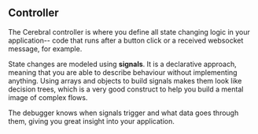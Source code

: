 ## Controller

The Cerebral controller is where you define all state changing logic in your application-- code that runs after a button click or a received websocket message, for example.

State changes are modeled using **signals**. It is a declarative approach, meaning that you are able to describe behaviour without implementing anything. Using arrays and objects to build signals makes them look like decision trees, which is a very good construct to help you build a mental image of complex flows.

The debugger knows when signals trigger and what data goes through them, giving you great insight into your application.
